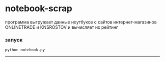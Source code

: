 # notebook-scrap

программа выгружает данные ноутбуков с сайтов интернет-магазинов ONLINETRADE и KNSROSTOV и вычисляет их рейтинг 

### запуск

    python notebook.py
    
* * *
